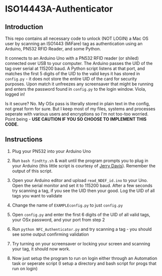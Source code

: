 ISO14443A-Authenticator
======

Introduction
------------
This repo contains all necessary code to unlock (NOT LOGIN) a Mac OS user by scanning an ISO1443 (MiFare) tag as authentication using an Arduino, PN532 RFID Reader, and some Python.

It connects to an Arduino Uno with a PN532 RFID reader (or shiled) connected over USB to your computer. The Arduino passes the UID of the tag over serial at 115200 baud. A Python script listens at that port, and matches the first 5 digits of the UID to the valid keys it has stored in `config.py` - it does not store the entire UID of the card for security purposes. Upon match it unfreezes any screensaver that might be running and enters the password found in `config.py` to the login window. Viola, logged in!

Is it secure? No. My OSx pass is literally stored in plain text in the config, not great form for sure. But I keep most of my files, systems and processes seperate with various users and encryptions so I'm not too-too worried. Point being - **USE CAUTION IF YOU SO CHOOSE TO IMPLEMENT THIS CODE.**


Instructions
------------
1. Plug your PN532 into your Arduino Uno

2. Run `bash findtty.sh` & wait until the program prompts you to plug in your Arduino (this little script is courtesy of [Jerry Davis](https://gist.github.com/lanhed/dcb652c83f032fea31c9)). Remember the output of this script.
3. Open your Arduino editor and upload `read_NDEF_id.ino` to your Uno. Open the serial monitor and set it to 115200 baud. After a few seconds try scanning a tag, if you see the UID then your good. Log the UID of all tags you want to validate
4. Change the name of `EXAMPLEconfig.py` to just `config.py`
5. Open `config.py` and enter the first 6 digits of the UID of all valid tags, your OSx password, and your port from step 2
6. Run `python NFC_Authenticator.py` and try scanning a tag - you should see some output confirming validation
7. Try turning on your screensaver or locking your screen and scanning your tag, it should now work.
8. Now just setup the program to run on login either through an Automation task or seperate script (I setup a directory and bash script for progs that run on login)
